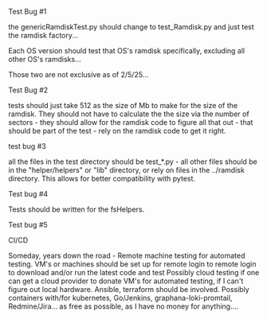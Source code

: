 
Test Bug #1

the genericRamdiskTest.py should change to test_Ramdisk.py and just test the
ramdisk factory...

Each OS version should test that OS's ramdisk specifically, excluding all other
OS's ramdisks...

Those two are not exclusive as of 2/5/25...

Test Bug #2

tests should just take 512 as the size of Mb to make for the size of the ramdisk.
They should not have to calculate the the size via the number of sectors - they
should allow for the ramdisk code to figure all that out - that should be part
of the test - rely on the ramdisk code to get it right.

test bug #3

all the files in the test directory should be test_*.py - all other files should
be in the "helper/helpers" or "lib" directory, or rely on files in the ../ramdisk
directory.  This allows for better compatibility with pytest.

Test bug #4

Tests should be written for the fsHelpers.

Test bug #5

CI/CD

Someday, years down the road - Remote machine testing for automated testing.  VM's or machines should be set up for remote login to remote login to download and/or run the latest code and test Possibly cloud testing if one can get a cloud provider to donate VM's for automated testing, if I can't figure out local hardware.  Ansible, terraform should be involved.  Possibly containers with/for kubernetes, Go/Jenkins, graphana-loki-promtail, Redmine/Jira... as free as possible, as I have no money for anything....

